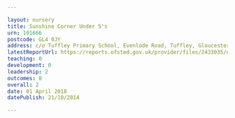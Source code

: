 ```yaml
---

layout: nursery
title: Sunshine Corner Under 5's
urn: 101666
postcode: GL4 0JY
address: c/o Tuffley Primary School, Evenlode Road, Tuffley, Gloucester, GL4 0JY
latestReportUrl: https://reports.ofsted.gov.uk/provider/files/2433035/urn/101666.pdf
teaching: 0
development: 0
leadership: 2
outcomes: 0
overall: 2
date: 01 April 2018 
datePublish: 21/10/2014

---
```

